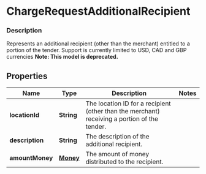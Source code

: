 
# ChargeRequestAdditionalRecipient

### Description

Represents an additional recipient (other than the merchant) entitled to a portion of the tender. Support is currently limited to USD, CAD and GBP currencies
**Note: This model is deprecated.**

## Properties
Name | Type | Description | Notes
------------ | ------------- | ------------- | -------------
**locationId** | **String** | The location ID for a recipient (other than the merchant) receiving a portion of the tender. | 
**description** | **String** | The description of the additional recipient. | 
**amountMoney** | [**Money**](Money.md) | The amount of money distributed to the recipient. | 



